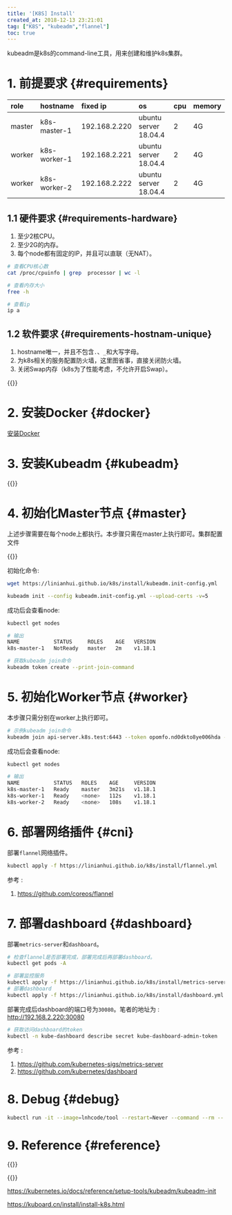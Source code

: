 ```yaml
---
title: '[K8S] Install'
created_at: 2018-12-13 23:21:01
tag: ["K8S", "kubeadm","flannel"]
toc: true
---
```


kubeadm是k8s的command-line工具，用来创建和维护k8s集群。

# 1. 前提要求 {#requirements}

| role   | hostname     | fixed ip      | os                    | cpu  | memory |
| :----- | :----------- | :------------ | :-------------------- | :--- | :----- |
| master | k8s-master-1 | 192.168.2.220 | ubuntu server 18.04.4 | 2    | 4G     |
| worker | k8s-worker-1 | 192.168.2.221 | ubuntu server 18.04.4 | 2    | 4G     |
| worker | k8s-worker-2 | 192.168.2.222 | ubuntu server 18.04.4 | 2    | 4G     |

## 1.1 硬件要求 {#requirements-hardware}

1. 至少2核CPU。
2. 至少2G的内存。
3. 每个node都有固定的IP，并且可以直联（无NAT）。

```bash
# 查看CPU核心数
cat /proc/cpuinfo | grep  processor | wc -l

# 查看内存大小
free -h

# 查看ip
ip a
```

## 1.2 软件要求 {#requirements-hostnam-unique} 

1. hostname唯一，并且不包含`.`、`_`和大写字母。
2. 为k8s相关的服务配置防火墙，这里图省事，直接关闭防火墙。
3. 关闭Swap内存（k8s为了性能考虑，不允许开启Swap）。

{{<highlight-file file="init-node.sh" lang="bash">}}


# 2. 安装Docker {#docker}

[安装Docker][docker-install]

# 3. 安装Kubeadm {#kubeadm}

{{<highlight-file file="kubeadm.sh" lang="bash">}}

# 4. 初始化Master节点 {#master}

上述步骤需要在每个node上都执行。本步骤只需在master上执行即可。集群配置文件

{{<highlight-file file="kubeadm.init-config.yml" lang="yml">}}

初始化命令:
```bash
wget https://linianhui.github.io/k8s/install/kubeadm.init-config.yml

kubeadm init --config kubeadm.init-config.yml --upload-certs -v=5
```

成功后会查看node:
```bash
kubectl get nodes

# 输出
NAME           STATUS     ROLES    AGE   VERSION
k8s-master-1   NotReady   master   2m    v1.18.1

# 获取kubeadm join命令
kubeadm token create --print-join-command
```

# 5. 初始化Worker节点 {#worker}

本步骤只需分别在worker上执行即可。
```bash
# 示例kubeadm join命令
kubeadm join api-server.k8s.test:6443 --token opomfo.nd0dkto8ye006hda --discovery-token-ca-cert-hash sha256:da3764c85a4727de39d674f93a976c617f15f49ca11b2a68bc850c5789
```

成功后会查看node:
```bash
kubectl get nodes

# 输出
NAME           STATUS   ROLES    AGE     VERSION
k8s-master-1   Ready    master   3m21s   v1.18.1
k8s-worker-1   Ready    <none>   112s    v1.18.1
k8s-worker-2   Ready    <none>   108s    v1.18.1
```

# 6. 部署网络插件 {#cni}

部署`flannel`网络插件。

```bash
kubectl apply -f https://linianhui.github.io/k8s/install/flannel.yml
```

参考 : 
1. https://github.com/coreos/flannel

# 7. 部署dashboard {#dashboard}

部署`metrics-server`和`dashboard`。

```bash
# 检查flannel是否部署完成，部署完成后再部署dashboard。 
kubectl get pods -A

# 部署监控服务
kubectl apply -f https://linianhui.github.io/k8s/install/metrics-server.yml
# 部署dashboard
kubectl apply -f https://linianhui.github.io/k8s/install/dashboard.yml
```

部署完成后dashboard的端口号为`30080`。笔者的地址为 : <http://192.168.2.220:30080>

```bash
# 获取访问dashboard的token
kubectl -n kube-dashboard describe secret kube-dashboard-admin-token
```

参考 :
1. https://github.com/kubernetes-sigs/metrics-server
2. https://github.com/kubernetes/dashboard

# 8. Debug {#debug}

```sh
kubectl run -it --image=lnhcode/tool --restart=Never --command --rm -- sh
```

# 9. Reference {#reference}

{{<highlight-files title="sh文件列表" regex="^.*\.sh$" lang="sh">}}

{{<highlight-files title="yml文件列表" regex="^.*\.yml$" lang="yml">}}

https://kubernetes.io/docs/reference/setup-tools/kubeadm/kubeadm-init

https://kuboard.cn/install/install-k8s.html

[docker-install]:/docker/install
